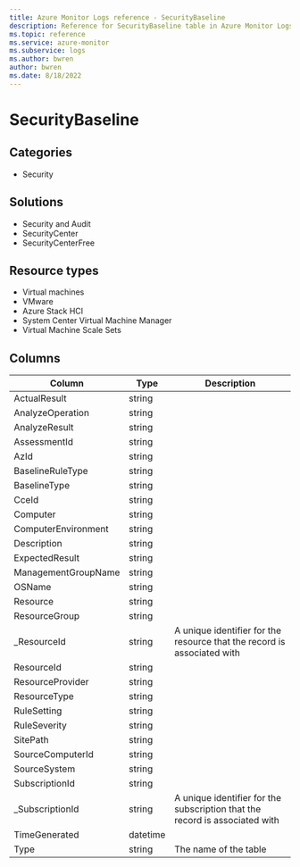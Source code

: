 ```yaml
---
title: Azure Monitor Logs reference - SecurityBaseline
description: Reference for SecurityBaseline table in Azure Monitor Logs.
ms.topic: reference
ms.service: azure-monitor
ms.subservice: logs
ms.author: bwren
author: bwren
ms.date: 8/18/2022
---
```


# SecurityBaseline

 

## Categories

- Security
## Solutions

- Security and Audit
- SecurityCenter
- SecurityCenterFree
## Resource types

- Virtual machines
- VMware
- Azure Stack HCI
- System Center Virtual Machine Manager
- Virtual Machine Scale Sets




## Columns

| Column | Type | Description |
| --- | --- | --- |
| ActualResult | string |  |
| AnalyzeOperation | string |  |
| AnalyzeResult | string |  |
| AssessmentId | string |  |
| AzId | string |  |
| BaselineRuleType | string |  |
| BaselineType | string |  |
| CceId | string |  |
| Computer | string |  |
| ComputerEnvironment | string |  |
| Description | string |  |
| ExpectedResult | string |  |
| ManagementGroupName | string |  |
| OSName | string |  |
| Resource | string |  |
| ResourceGroup | string |  |
| _ResourceId | string | A unique identifier for the resource that the record is associated with |
| ResourceId | string |  |
| ResourceProvider | string |  |
| ResourceType | string |  |
| RuleSetting | string |  |
| RuleSeverity | string |  |
| SitePath | string |  |
| SourceComputerId | string |  |
| SourceSystem | string |  |
| SubscriptionId | string |  |
| _SubscriptionId | string | A unique identifier for the subscription that the record is associated with |
| TimeGenerated | datetime |  |
| Type | string | The name of the table |
